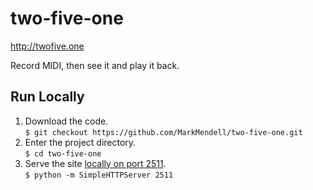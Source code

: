# two-five-one
http://twofive.one

Record MIDI, then see it and play it back.

## Run Locally
1. Download the code.  
`$ git checkout https://github.com/MarkMendell/two-five-one.git`
2. Enter the project directory.  
`$ cd two-five-one`
3. Serve the site [locally on port 2511](http://localhost:2511).  
`$ python -m SimpleHTTPServer 2511`
